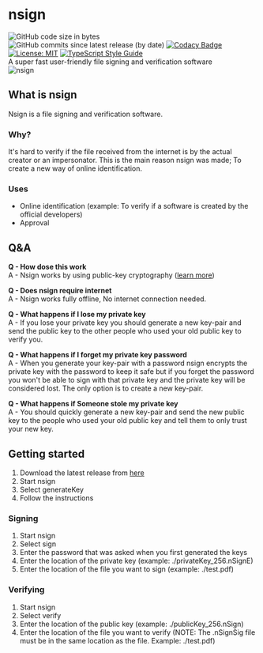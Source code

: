 # nsign
![GitHub code size in bytes](https://img.shields.io/github/languages/code-size/tarithj/nsign)
![GitHub commits since latest release (by date)](https://img.shields.io/github/commits-since/tarithj/nsign/latest)
[![Codacy Badge](https://app.codacy.com/project/badge/Grade/87bfd651a5764815acd1839132fc8c7f)](https://www.codacy.com/manual/tarithj/nsign/dashboard?utm_source=github.com&amp;utm_medium=referral&amp;utm_content=tarithj/nsign&amp;utm_campaign=Badge_Grade)
[![License: MIT](https://img.shields.io/badge/License-MIT-yellow.svg)](https://opensource.org/licenses/MIT)
[![TypeScript Style Guide](https://img.shields.io/badge/code%20style-google-blueviolet.svg)](https://github.com/google/gts)   
A super fast user-friendly file signing and verification software   
![nsign](https://user-images.githubusercontent.com/29999281/95057528-f28c8300-0713-11eb-8505-84ddad700d3f.png)

## What is nsign
Nsign is a file signing and verification software.

### Why?
It's hard to verify if the file received from the internet is by the actual creator or an impersonator. 
This is the main reason nsign was made; To create a new way of online identification.

### Uses
* Online identification (example: To verify if a software is created by the official developers)
* Approval

## Q&A
**Q - How dose this work**   
A - Nsign works by using public-key cryptography ([learn more](https://en.wikipedia.org/wiki/Public-key_cryptography))

**Q - Does nsign require internet**   
A - Nsign works fully offline, No internet connection needed.

**Q - What happens if I lose my private key**   
A - If you lose your private key you should generate a new key-pair and send the public key to the other people who used your old public key to verify you.

**Q - What happens if I forget my private key password**   
A - When you generate your key-pair with a password nsign encrypts the private key with the password to keep it safe but if you forget the password you won't be able to sign with that private key and the private key will be considered lost. The only option is to create a new key-pair.

**Q - What happens if Someone stole my private key**   
A - You should quickly generate a new key-pair and send the new public key to the people who used your old public key and tell them to only trust your new key.

## Getting started
1. Download the latest release from [here](https://github.com/tarithj/nsign/releases/latest)
2. Start nsign
3. Select generateKey
4. Follow the instructions

### Signing
1. Start nsign
2. Select sign
3. Enter the password that was asked when you first generated the keys
4. Enter the location of the private key (example: ./privateKey_256.nSignE)
5. Enter the location of the file you want to sign (example: ./test.pdf)

### Verifying
1. Start nsign
2. Select verify
3. Enter the location of the public key (example: ./publicKey_256.nSign)
4. Enter the location of the file you want to verify (NOTE: The .nSignSig file must be in the same location as the file. Example: ./test.pdf)

